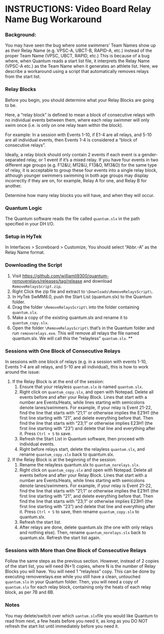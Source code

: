 # **INSTRUCTIONS: Video Board Relay Name Bug Workaround**

### **Background:**

You may have seen the bug where some swimmers’ Team Names show up as their Relay Name (e.g. VPSC-A, UBCT-B, RAPID-A, etc.) instead of the proper Team Name (VPSC, UBCT, RAPID, etc.) This is because of a bug where, when Quantum reads a start list file, it interprets the Relay Name (VPSC-A etc.) as the Team Name when it generates an athlete list. Here, we describe a workaround using a script that automatically removes relays from the start list.

### **Relay Blocks**

Before you begin, you should determine what your Relay Blocks are going to be.

Here, a “relay block” is defined to mean a block of consecutive relays with no individual events between them, where each relay swimmer will only swim once (i.e. is only on one relay team within the block). 

For example: In a session with Events 1-10, if E1-4 are all relays, and 5-10 are all individual events, then Events 1-4 is considered a “block of consecutive relays”.

Ideally, a relay block should only contain 2 events if each event is a gender-separated relay, or 1 event if it’s a mixed relay. If you have four events in two different age groups (e.g. F12&U, M12&U, F13&O, M13&O) for the same type of relay, it is acceptable to group these four events into a single relay block, although younger swimmers swimming in both age groups may display incorrectly if they are on, for example, Relay A for one, and Relay B for another.

Determine how many relay blocks you will have, and when they will occur.

### **Quantum Logic**

The Quantum software reads the file called `quantum.slx` in the path specified in your DH I/O. 

### **Setup in HyTek**

In Interfaces > Scoreboard > Customize, You should select “Abbr.-A” as the Relay Name format.

### **Downloading the Script**

1. Visit <https://github.com/williamli9300/quantum-removerelays/releases/tag/release> and download `RemoveRelaysScript.zip`.
1. Right Click the zip file and extract to `\Downloads\RemoveRelaysScript\`.
1. In HyTek SwMM8.0, push the Start List (quantum.slx) to the Quantum folder.
1. Drag the folder `\RemoveRelaysScript\` into the folder containing `quantum.slx`.
1. Make a copy of the existing quantum.slx and rename it to `quantum_copy.slx`.
1. Open the folder `\RemoveRelaysScript\` that’s in the Quantum folder and run `removerelays.exe`. This will remove all relays the file named quantum.slx. We will call this the “relayless” `quantum.slx`.
**


### **Sessions with One Block of Consecutive Relays**

In sessions with one block of relays (e.g. in a session with events 1-10, Events 1-4 are all relays, and 5-10 are all individual), this is how to work around the issue:

1. If the Relay Block is at the end of the session:
   1. Ensure that your relayless `quantum.slx` is named `quantum.slx`.
   1. Right click on `quantum_copy.slx`, and open with Notepad. Delete all events before and after your Relay Block. Lines that start with a number are Events/Heats, while lines starting with semicolons denote lanes/swimmers. For example, if your relay is Event 21-22, find the line that starts with “21;1” or otherwise implies the E21H1 (the first line starting with “21”, and delete everything before that. Then find the line that starts with “23;1” or otherwise implies E23H1 (the first line starting with “23”) and delete that line and everything after it. Press `Ctrl + S` to save.
   1. Refresh the Start List in Quantum software, then proceed with individual events. 
   1. Right before relays start, delete the relayless `quantum.slx`, and rename `quantum_copy.slx` back to quantum.slx. 
1. If the Relay Block is at the beginning of the session:
   1. Rename the relayless quantum.slx to `quantum_norelays.slx`.
   1. Right click on `quantum_copy.slx` and open with Notepad. Delete all events before and after your Relay Block. Lines that start with a number are Events/Heats, while lines starting with semicolons denote lanes/swimmers. For example, if your relay is Event 21-22, find the line that starts with “21;1” or otherwise implies the E21H1 (the first line starting with “21”, and delete everything before that. Then find the line that starts with “23;1” or otherwise implies E23H1 (the first line starting with “23”) and delete that line and everything after it. Press `Ctrl + S` to save, then rename `quantum_copy.slx` to quantum.slx.
   1. Refresh the start list.
   1. After relays are done, delete quantum.slx (the one with only relays and nothing else). Then, rename `quantum_norelays.slx` back to quantum.slx. Refresh the start list again.

### **Sessions with More than One Block of Consecutive Relays**

Follow the same steps as the previous section. However, instead of 2 copies of the start list, you will need (N+1) copies, where N is the number of Relay Blocks you will have. You will need 1 “relayless” copy. This can be done by executing removerelays.exe while you still have a clean, untouched `quantum.slx` in your Quantum folder. Then, you will need a copy of `quantum.slx` for each relay block, containing only the heats of each relay block, as per 7B and 8B. 

### **Notes**

You may delete/switch over which `uantum.slx`file you would like Quantum to read from next, a few heats before you need it, as long as you DO NOT refresh the start list until immediately before you need it.

